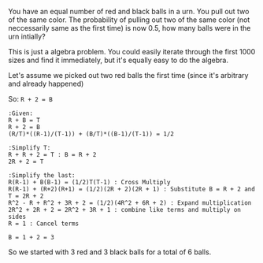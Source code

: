 You have an equal number of red and black balls in a urn. You pull out two of the same
color. The probability of pulling out two of the same color (not neccessarily same as the
first time) is now 0.5, how many balls were in the urn intially?

This is just a algebra problem. You could easily iterate through the first 1000 sizes and
find it immediately, but it's equally easy to do the algebra.

Let's assume we picked out two red balls the first time (since it's arbitrary and already happened)

So: `R + 2 = B` 

```
:Given:
R + B = T
R + 2 = B
(R/T)*((R-1)/(T-1)) + (B/T)*((B-1)/(T-1)) = 1/2

:Simplify T:
R + R + 2 = T : B = R + 2
2R + 2 = T

:Simplify the last:
R(R-1) + B(B-1) = (1/2)T(T-1) : Cross Multiply
R(R-1) + (R+2)(R+1) = (1/2)(2R + 2)(2R + 1) : Substitute B = R + 2 and T = 2R + 2
R^2 - R + R^2 + 3R + 2 = (1/2)(4R^2 + 6R + 2) : Expand multiplication
2R^2 + 2R + 2 = 2R^2 + 3R + 1 : combine like terms and multiply on sides
R = 1 : Cancel terms

B = 1 + 2 = 3
```

So we started with 3 red and 3 black balls for a total of 6 balls.

